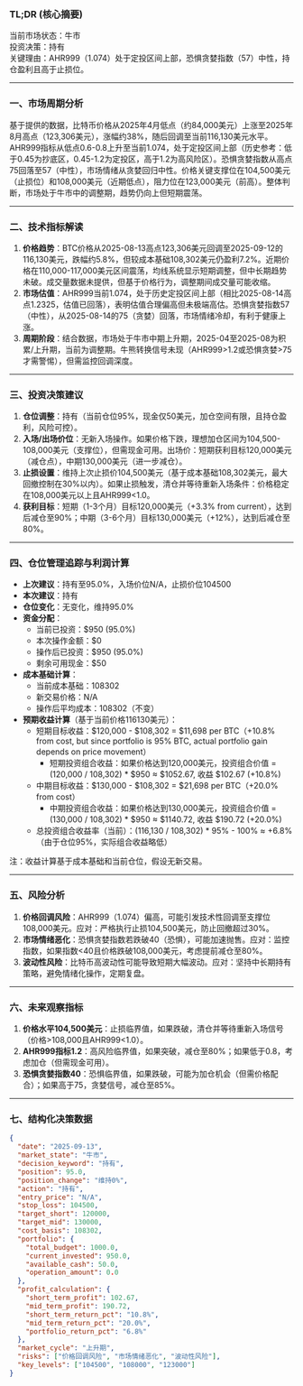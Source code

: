 ### TL;DR (核心摘要)
当前市场状态：牛市  
投资决策：持有  
关键理由：AHR999（1.074）处于定投区间上部，恐惧贪婪指数（57）中性，持仓盈利且高于止损位。

---

### 一、市场周期分析
基于提供的数据，比特币价格从2025年4月低点（约84,000美元）上涨至2025年8月高点（123,306美元），涨幅约38%，随后回调至当前116,130美元水平。AHR999指标从低点0.6-0.8上升至当前1.074，处于定投区间上部（历史参考：低于0.45为抄底区，0.45-1.2为定投区，高于1.2为高风险区）。恐惧贪婪指数从高点75回落至57（中性），市场情绪从贪婪回归中性。价格关键支撑位在104,500美元（止损位）和108,000美元（近期低点），阻力位在123,000美元（前高）。整体判断，市场处于牛市中的调整期，趋势仍向上但短期震荡。

---

### 二、技术指标解读
1. **价格趋势**：BTC价格从2025-08-13高点123,306美元回调至2025-09-12的116,130美元，跌幅约5.8%，但较成本基础108,302美元仍盈利7.2%。近期价格在110,000-117,000美元区间震荡，均线系统显示短期调整，但中长期趋势未破。成交量数据未提供，但基于价格行为，调整期间成交量可能收缩。
2. **市场估值**：AHR999当前1.074，处于历史定投区间上部（相比2025-08-14高点1.2325，估值已回落），表明估值合理偏高但未极端高估。恐惧贪婪指数57（中性），从2025-08-14的75（贪婪）回落，市场情绪冷却，有利于健康上涨。
3. **周期阶段**：结合数据，市场处于牛市中期上升期，2025-04至2025-08为积累/上升期，当前为调整期。牛熊转换信号未现（AHR999>1.2或恐惧贪婪>75才需警惕），但需监控回调深度。

---

### 三、投资决策建议
1. **仓位调整**：持有（当前仓位95%，现金仅50美元，加仓空间有限，且持仓盈利，风险可控）。
2. **入场/出场价位**：无新入场操作。如果价格下跌，理想加仓区间为104,500-108,000美元（支撑位），但需现金可用。出场价：短期获利目标120,000美元（减仓点），中期130,000美元（进一步减仓）。
3. **止损设置**：维持上次止损价104,500美元（基于成本基础108,302美元，最大回撤控制在30%以内）。如果止损触发，清仓并等待重新入场条件：价格稳定在108,000美元以上且AHR999<1.0。
4. **获利目标**：短期（1-3个月）目标120,000美元（+3.3% from current），达到后减仓至90%；中期（3-6个月）目标130,000美元（+12%），达到后减仓至80%。

---

### 四、仓位管理追踪与利润计算
- **上次建议**：持有至95.0%，入场价位N/A，止损价位104500
- **本次建议**：持有
- **仓位变化**：无变化，维持95.0%
- **资金分配**：
  - 当前已投资：$950 (95.0%)
  - 本次操作金额：$0
  - 操作后已投资：$950 (95.0%)
  - 剩余可用现金：$50
- **成本基础计算**：
  - 当前成本基础：108302
  - 新交易价格：N/A
  - 操作后平均成本：108302（不变）
- **预期收益计算**（基于当前价格116130美元）：
  - 短期目标收益：$120,000 - $108,302 = $11,698 per BTC（+10.8% from cost, but since portfolio is 95% BTC, actual portfolio gain depends on price movement）
    - 短期投资组合收益：如果价格达到120,000美元，投资组合价值 = (120,000 / 108,302) * $950 ≈ $1052.67, 收益 $102.67 (+10.8%)
  - 中期目标收益：$130,000 - $108,302 = $21,698 per BTC（+20.0% from cost）
    - 中期投资组合收益：如果价格达到130,000美元，投资组合价值 = (130,000 / 108,302) * $950 ≈ $1140.72, 收益 $190.72 (+20.0%)
  - 总投资组合收益率（当前）：(116,130 / 108,302) * 95% - 100% ≈ +6.8%（由于仓位95%，实际组合收益略低）

注：收益计算基于成本基础和当前仓位，假设无新交易。

---

### 五、风险分析
1. **价格回调风险**：AHR999（1.074）偏高，可能引发技术性回调至支撑位108,000美元。应对：严格执行止损104,500美元，防止回撤超过30%。
2. **市场情绪恶化**：恐惧贪婪指数若跌破40（恐惧），可能加速抛售。应对：监控指数，如果指数<40且价格跌破108,000美元，考虑提前减仓至80%。
3. **波动性风险**：比特币高波动性可能导致短期大幅波动。应对：坚持中长期持有策略，避免情绪化操作，定期复盘。

---

### 六、未来观察指标
1. **价格水平104,500美元**：止损临界值，如果跌破，清仓并等待重新入场信号（价格>108,000且AHR999<1.0）。
2. **AHR999指标1.2**：高风险临界值，如果突破，减仓至80%；如果低于0.8，考虑加仓（但需现金可用）。
3. **恐惧贪婪指数40**：恐惧临界值，如果跌破，可能为加仓机会（但需价格配合）；如果高于75，贪婪信号，减仓至85%。

---

### 七、结构化决策数据
```json
{
  "date": "2025-09-13",
  "market_state": "牛市",
  "decision_keyword": "持有",
  "position": 95.0,
  "position_change": "维持0%",
  "action": "持有",
  "entry_price": "N/A",
  "stop_loss": 104500,
  "target_short": 120000,
  "target_mid": 130000,
  "cost_basis": 108302,
  "portfolio": {
    "total_budget": 1000.0,
    "current_invested": 950.0,
    "available_cash": 50.0,
    "operation_amount": 0.0
  },
  "profit_calculation": {
    "short_term_profit": 102.67,
    "mid_term_profit": 190.72,
    "short_term_return_pct": "10.8%",
    "mid_term_return_pct": "20.0%",
    "portfolio_return_pct": "6.8%"
  },
  "market_cycle": "上升期",
  "risks": ["价格回调风险", "市场情绪恶化", "波动性风险"],
  "key_levels": ["104500", "108000", "123000"]
}
```